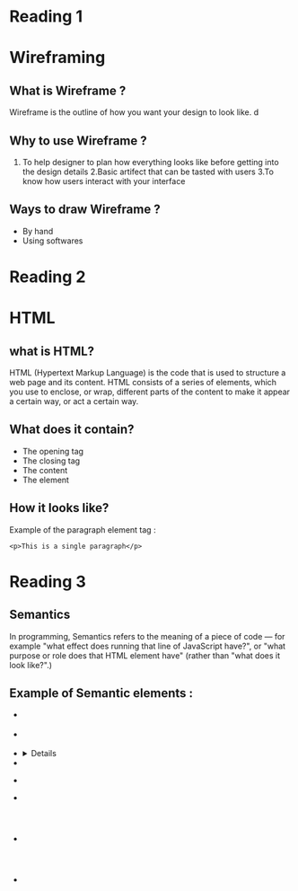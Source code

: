# Reading 1
# Wireframing 
## **What is Wireframe** ?
Wireframe is the outline of how you want your design to look like. d

## **Why to use Wireframe** ?
1. To help designer to plan how everything looks like before getting into the design details
2.Basic artifect that can be tasted with users 
3.To know how users interact with your interface

## **Ways to draw Wireframe** ?
* By hand
* Using softwares 

# Reading 2
# HTML
## what is HTML?
HTML (Hypertext Markup Language) is the code that is used to structure a web page and its content.  HTML consists of a series of elements, which you use to enclose, or wrap, different parts of the content to make it appear a certain way, or act a certain way. 

## What does it contain?
* The opening tag
* The closing tag
* The content 
* The element

## How it looks like? 

Example of the paragraph element tag :

`<p>This is a single paragraph</p>`



# Reading 3
## Semantics
In programming, Semantics refers to the meaning of a piece of code — for example "what effect does running that line of JavaScript have?", or "what purpose or role does that HTML element have" (rather than "what does it look like?".)

## Example of Semantic elements :
* <article>

* <aside>
 
* <details>

* <figcaption>

* <figure>

* <footer>

* <header> 

* <main>










